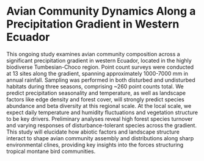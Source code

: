 # Avian Community Dynamics Along a Precipitation Gradient in Western Ecuador

This ongoing study examines avian community composition across a significant precipitation gradient in western Ecuador, located in the highly biodiverse Tumbesian-Choco region. Point count surveys were conducted at 13 sites along the gradient, spanning approximately 1000-7000 mm in annual rainfall. Sampling was performed in both disturbed and undisturbed habitats during three seasons, comprising ~260 point counts total. We predict precipitation seasonality and temperature, as well as landscape factors like edge density and forest cover, will strongly predict species abundance and beta diversity at this regional scale. At the local scale, we expect daily temperature and humidity fluctuations and vegetation structure to be key drivers. Preliminary analyses reveal high forest species turnover and varying responses of disturbance-tolerant species across the gradient. This study will elucidate how abiotic factors and landscape structure interact to shape avian community assembly and distributions along sharp environmental clines, providing key insights into the forces structuring tropical montane bird communities.
